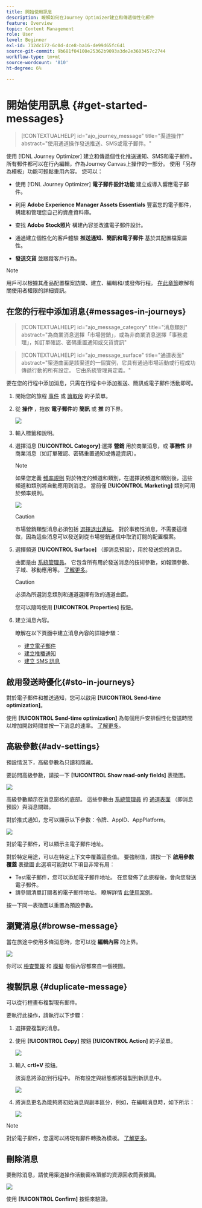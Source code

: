 ```yaml
---
title: 開始使用訊息
description: 瞭解如何在Journey Optimizer建立和傳遞個性化郵件
feature: Overview
topic: Content Management
role: User
level: Beginner
exl-id: 712dc172-6c0d-4ce8-ba16-de99d65fc641
source-git-commit: 9b681f04100e25362b9093a3de2e3603457c2744
workflow-type: tm+mt
source-wordcount: '810'
ht-degree: 6%

---
```


# 開始使用訊息 {#get-started-messages}

>[!CONTEXTUALHELP]
>id="ajo_journey_message"
>title="渠道操作"
>abstract="使用通道操作發送推送、SMS或電子郵件。"

使用 [!DNL Journey Optimizer] 建立和傳遞個性化推送通知、SMS和電子郵件。 所有郵件都可以在行內編輯，作為Journey Canvas上操作的一部分。  使用「另存為模板」功能可輕鬆重用內容。 您可以：

* 使用 [!DNL Journey Optimizer] **電子郵件設計功能** 建立或導入響應電子郵件。

* 利用 **Adobe Experience Manager Assets Essentials** 豐富您的電子郵件，構建和管理您自己的資產資料庫。

* 查找 **Adobe Stock照片** 構建內容並改進電子郵件設計。

* 通過建立個性化的客戶體驗 **推送通知、簡訊和電子郵件** 基於其配置檔案屬性。

* **發送交貨** 並跟蹤客戶行為。

>[!NOTE]
>
>用戶可以根據其產品配置檔案訪問、建立、編輯和/或發佈行程。 [在此章節](../administration/permissions.md)瞭解有關使用者權限的詳細資訊。


## 在您的行程中添加消息{#messages-in-journeys}

>[!CONTEXTUALHELP]
>id="ajo_message_category"
>title="消息類別"
>abstract="為商業消息選擇「市場營銷」，或為非商業消息選擇「事務處理」，如訂單確認、密碼重置通知或交貨資訊"

>[!CONTEXTUALHELP]
>id="ajo_message_surface"
>title="通道表面"
>abstract="渠道曲面是該渠道的一個實例，它具有通過市場活動或行程成功傳遞行動的所有設定。 它由系統管理員定義。"

要在您的行程中添加消息，只需在行程卡中添加推送、簡訊或電子郵件活動即可。

1. 開始您的旅程 [事件](../building-journeys/general-events.md) 或 [讀取段](../building-journeys/read-segment.md) 的子菜單。

1. 從 **操作** ，拖放 **電子郵件**&#x200B;的 **簡訊** 或 **推** 的下界。

   ![](assets/add-a-message.png)

1. 輸入標籤和說明。

1. 選擇消息 **[!UICONTROL Category]**:選擇 **營銷** 用於商業消息，或 **事務性** 非商業消息（如訂單確認、密碼重置通知或傳遞資訊）。

   >[!NOTE]
   >
   >如果您定義 [頻率規則](../configuration/frequency-rules.md) 對於特定的頻道和類別，在選擇該頻道和類別後，這些頻道和類別將自動應用到消息。 當前僅 **[!UICONTROL Marketing]** 類別可用於頻率規則。

   ![](assets/inline-message-category.png)

   >[!CAUTION]
   >
   >市場營銷類型消息必須包括 [選擇退出連結](../messages/consent.md#opt-out-management)。 對於事務性消息，不需要這樣做，因為這些消息可以發送到從市場營銷通信中取消訂閱的配置檔案。

1. 選擇頻道 **[!UICONTROL Surface]** （即消息預設），用於發送您的消息。

   曲面是由 [系統管理員](../start/path/administrator.md)。 它包含所有用於發送消息的技術參數，如報頭參數、子域、移動應用等。 [了解更多](../configuration/message-presets.md)。

   >[!CAUTION]
   >
   >必須為所選消息類別和通道選擇有效的通道曲面。

   您可以隨時使用 **[!UICONTROL Properties]** 按鈕。

1. 建立消息內容。

   瞭解在以下頁面中建立消息內容的詳細步驟：

   * [建立電子郵件](create-email.md)
   * [建立推播通知](create-push.md)
   * [建立 SMS 訊息](create-sms.md)

## 啟用發送時優化{#sto-in-journeys}

對於電子郵件和推送通知，您可以啟用 **[!UICONTROL Send-time optimization]**。

使用 **[!UICONTROL Send-time optimization]** 為每個用戶安排個性化發送時間以增加開啟時間並按一下消息的速率。 [了解更多](../messages/send-time-optimization.md)。


## 高級參數{#adv-settings}

預設情況下，高級參數為只讀和隱藏。

要訪問高級參數，請按一下 **[!UICONTROL Show read-only fields]** 表徵圖。

![](assets/show-read-only.png)

高級參數顯示在消息窗格的底部。 這些參數由 [系統管理員](../start/path/administrator.md) 的 [通道表面](../configuration/message-presets.md) （即消息預設）與消息關聯。

對於推式通知，您可以顯示以下參數：令牌、AppID、AppPlatform。

![](assets/push-adv-parameters.png)

對於電子郵件，可以顯示主電子郵件地址。

對於特定用途，可以在特定上下文中覆蓋這些值。 要強制值，請按一下 **啟用參數覆蓋** 表徵圖 此選項可能對以下項目非常有用：

* Test電子郵件，您可以添加電子郵件地址。 在您發佈了此旅程後，會向您發送電子郵件。
* 請參閱清單訂閱者的電子郵件地址。 瞭解詳情 [此使用案例](../building-journeys/message-to-subscribers-uc.md)。

按一下同一表徵圖以重置為預設參數。


## 瀏覽消息{#browse-message}

當在旅途中使用多條消息時，您可以從 **編輯內容** 的上界。

![](assets/inline-messages-multi-content.png)

你可以 [檢查警報](alerts.md) 和 [模擬](../design/preview.md) 每個內容都來自一個視圖。

## 複製訊息 {#duplicate-message}

可以從行程畫布複製現有郵件。

要執行此操作，請執行以下步驟：

1. 選擇要複製的消息。

1. 使用 **[!UICONTROL Copy]** 按鈕 **[!UICONTROL Action]** 的子菜單。

   ![](assets/message-duplicate.png)

1. 輸入 **crtl+V** 按鈕。

   該消息將添加到行程中。 所有設定與組態都將複製到新訊息中。

   ![](assets/message-duplicated.png)

1. 將消息更名為能夠將初始消息與副本區分，例如，在編輯消息時，如下所示：

   ![](assets/multi-message.png)


>[!NOTE]
>
>對於電子郵件，您還可以將現有郵件轉換為模板。 [了解更多](../design/email-templates.md)。

## 刪除消息

要刪除消息，請使用渠道操作活動窗格頂部的資源回收筒表徵圖。

![](assets/delete-message.png)

使用 **[!UICONTROL Confirm]** 按鈕來驗證。
